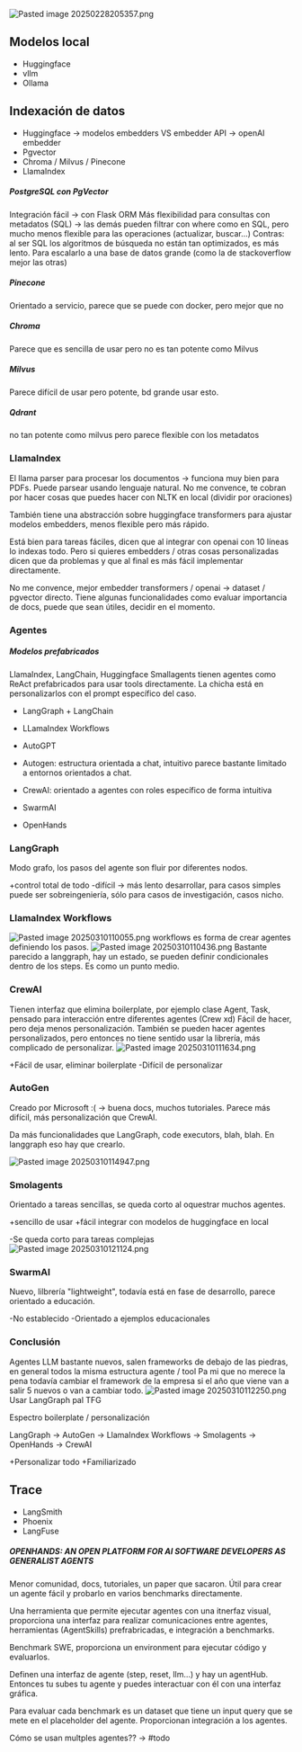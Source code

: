 ![Pasted image 20250228205357.png](https://github.com/MartinLopezDeIpina/TFG_apuntes/blob/master/Imagenes/Pasted%20image%2020250228205357.png)

## Modelos local

- Huggingface
- vllm
- Ollama

## Indexación de datos

- Huggingface -> modelos embedders VS embedder API -> openAI embedder
- Pgvector
- Chroma / Milvus / Pinecone
- LlamaIndex

##### PostgreSQL con PgVector
Integración fácil -> con Flask ORM
Más flexibilidad para consultas con metadatos (SQL) -> las demás pueden filtrar con where como en SQL, pero mucho menos flexible para las operaciones (actualizar, buscar...)
Contras: al ser SQL los algoritmos de búsqueda no están tan optimizados, es más lento. Para escalarlo a una base de datos grande (como la de stackoverflow mejor las otras)
##### Pinecone 
Orientado a servicio, parece que se puede con docker, pero mejor que no
##### Chroma
Parece que es sencilla de usar pero no es tan potente como Milvus
##### Milvus
Parece difícil de usar pero potente, bd grande usar esto.
##### Qdrant
no tan potente como milvus pero parece flexible con los metadatos

### LlamaIndex

El llama parser para procesar los documentos -> funciona muy bien para PDFs.
Puede parsear usando lenguaje natural. No me convence, te cobran por hacer cosas que puedes hacer con NLTK en local (dividir por oraciones)

También tiene una abstracción sobre huggingface transformers para ajustar modelos embedders, menos flexible pero más rápido.

Está bien para tareas fáciles, dicen que al integrar con openai con 10 líneas lo indexas todo. Pero si quieres embedders / otras cosas personalizadas dicen que da problemas y que al final es más fácil implementar directamente.

No me convence, mejor embedder transformers / openai -> dataset / pgvector directo.
Tiene algunas funcionalidades como evaluar importancia de docs, puede que sean útiles, decidir en el momento.

### Agentes

##### Modelos prefabricados
LlamaIndex, LangChain, Huggingface Smallagents tienen agentes como ReAct prefabricados para usar tools directamente. La chicha está en personalizarlos con el prompt específico del caso.

- LangGraph + LangChain
- LLamaIndex Workflows
- AutoGPT
- Autogen: estructura orientada a chat, intuitivo parece bastante limitado a entornos orientados a chat.
- CrewAI: orientado a agentes con roles específico de forma intuitiva
- SwarmAI

- OpenHands

### LangGraph
Modo grafo, los pasos del agente son fluir por diferentes nodos.

+control total de todo
-difícil -> más lento desarrollar, para casos simples puede ser sobreingeniería, sólo para casos de investigación, casos nicho.

### LlamaIndex Workflows
![Pasted image 20250310110055.png](https://github.com/MartinLopezDeIpina/TFG_apuntes/blob/master/Imagenes/Pasted%20image%2020250310110055.png)
workflows es forma de crear agentes definiendo los pasos.
![Pasted image 20250310110436.png](https://github.com/MartinLopezDeIpina/TFG_apuntes/blob/master/Imagenes/Pasted%20image%2020250310110436.png)
Bastante parecido a langgraph, hay un estado, se pueden definir condicionales dentro de los steps. Es como un punto medio.
### CrewAI
Tienen interfaz que elimina boilerplate, por ejemplo clase Agent, Task, pensado para interacción entre diferentes agentes (Crew xd) 
Fácil de hacer, pero deja menos personalización. También se pueden hacer agentes personalizados, pero entonces no tiene sentido usar la librería, más complicado de personalizar. ![Pasted image 20250310111634.png](https://github.com/MartinLopezDeIpina/TFG_apuntes/blob/master/Imagenes/Pasted%20image%2020250310111634.png)

+Fácil de usar, eliminar boilerplate
-Difícil de personalizar

### AutoGen
Creado por Microsoft :( -> buena docs, muchos tutoriales.
Parece más difícil, más personalización que CrewAI.

Da más funcionalidades que LangGraph, code executors, blah, blah. En langgraph eso hay que crearlo.

![Pasted image 20250310114947.png](https://github.com/MartinLopezDeIpina/TFG_apuntes/blob/master/Imagenes/Pasted%20image%2020250310114947.png)

### Smolagents
Orientado a tareas sencillas, se queda corto al oquestrar muchos agentes.

+sencillo de usar
+fácil integrar con modelos de huggingface en local

-Se queda corto para tareas complejas
![Pasted image 20250310121124.png](https://github.com/MartinLopezDeIpina/TFG_apuntes/blob/master/Imagenes/Pasted%20image%2020250310121124.png)

### SwarmAI
Nuevo, lilbrería "lightweight", todavía está en fase de desarrollo, parece orientado a educación.

-No establecido
-Orientado a ejemplos educacionales

### Conclusión
Agentes LLM bastante nuevos, salen frameworks de debajo de las piedras, en general todos la misma estructura agente / tool
Pa mi que no merece la pena todavía cambiar el framework de la empresa si el año que viene van a salir 5 nuevos o van a cambiar todo.
![Pasted image 20250310112250.png](https://github.com/MartinLopezDeIpina/TFG_apuntes/blob/master/Imagenes/Pasted%20image%2020250310112250.png)
Usar LangGraph pal TFG

Espectro boilerplate / personalización

LangGraph -> AutoGen ->  LlamaIndex Workflows -> Smolagents -> OpenHands -> CrewAI 

+Personalizar todo
+Familiarizado

## Trace
- LangSmith
- Phoenix
- LangFuse


##### OPENHANDS: AN OPEN PLATFORM FOR AI SOFTWARE DEVELOPERS AS GENERALIST AGENTS
Menor comunidad, docs, tutoriales, un paper que sacaron. Útil para crear un agente fácil y probarlo en varios benchmarks directamente.

Una herramienta que permite ejecutar agentes con una itnerfaz visual, proporciona una interfaz para realizar comunicaciones entre agentes, herramientas (AgentSkills) prefrabricadas, e integración a benchmarks.

Benchmark SWE, proporciona un environment para ejecutar código y evaluarlos. 

Definen una interfaz de agente (step, reset, llm...) y hay un agentHub. Entonces tu subes tu agente y puedes interactuar con él con una interfaz gráfica. 

Para evaluar cada benchmark es un dataset que tiene un input query que se mete en el placeholder del agente. Proporcionan integración a los agentes.

Cómo se usan multples agentes?? -> #todo